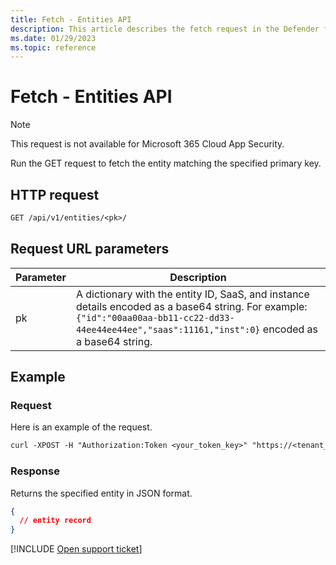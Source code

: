 ```yaml
---
title: Fetch - Entities API
description: This article describes the fetch request in the Defender for Cloud Apps Entities API.
ms.date: 01/29/2023
ms.topic: reference
---
```

# Fetch - Entities API



> [!NOTE]
> This request is not available for Microsoft 365 Cloud App Security.

Run the GET request to fetch the entity matching the specified primary key.

## HTTP request

```rest
GET /api/v1/entities/<pk>/
```

## Request URL parameters

| Parameter | Description |
| --- | --- |
| pk | A dictionary with the entity ID, SaaS, and instance details encoded as a base64 string. For example: `{"id":"00aa00aa-bb11-cc22-dd33-44ee44ee44ee","saas":11161,"inst":0}` encoded as a base64 string. |

## Example

### Request

Here is an example of the request.

```rest
curl -XPOST -H "Authorization:Token <your_token_key>" "https://<tenant_id>.<tenant_region>.portal.cloudappsecurity.com/api/v1/entities/<pk>/"
```

### Response

Returns the specified entity in JSON format.

```json
{
  // entity record
}
```

[!INCLUDE [Open support ticket](includes/support.md)]

